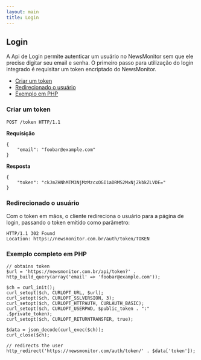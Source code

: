 ```yaml
---
layout: main
title: Login
---
```


## Login

A Api de Login permite autenticar um usuário no NewsMonitor sem que ele precise digitar seu email e senha. O primeiro passo para utilização do login integrado é requisitar um token encriptado do NewsMonitor.


- [Criar um token](#create)
- [Redirecionado o usuário](#redirect)
- [Exemplo em PHP](#example)

### <a name="create">Criar um token</a>

	POST /token HTTP/1.1

**Requisição**

	{
		"email": "foobar@example.com"
	}

**Resposta**

	{
		"token": "ckJmZHNhMTM3NjMzMzcxOGI1aDRMS2MxNjZkbkZLVDE="
	}

### <a name="redirect">Redirecionado o usuário</a>

Com o token em mãos, o cliente redireciona o usuário para a página de login, passando o token emitido como parâmetro:

    HTTP/1.1 302 Found
    Location: https://newsmonitor.com.br/auth/token/TOKEN

### <a name="example">Exemplo completo em PHP</a>

    // obtains token
    $url = 'https://newsmonitor.com.br/api/token?' . http_build_query(array('email' => 'foobar@example.com'));
    
    $ch = curl_init();
    curl_setopt($ch, CURLOPT_URL, $url);
    curl_setopt($ch, CURLOPT_SSLVERSION, 3);
    curl_setopt($ch, CURLOPT_HTTPAUTH, CURLAUTH_BASIC);
    curl_setopt($ch, CURLOPT_USERPWD, $public_token . ":" .$private_token);
    curl_setopt($ch, CURLOPT_RETURNTRANSFER, true);
    
    $data = json_decode(curl_exec($ch));
    curl_close($ch);
    
    // redirects the user
    http_redirect('https://newsmonitor.com/auth/token/' . $data['token']);

